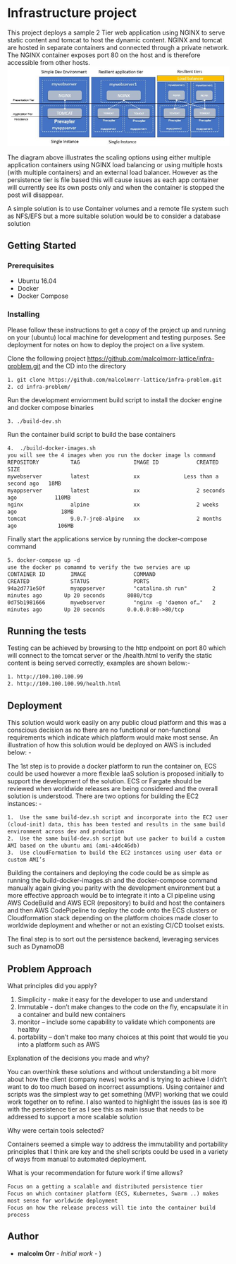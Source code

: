 # Infrastructure project 

This project deploys a sample 2 Tier web application using NGINX to serve static content and tomcat to host the dynamic content. NGINX and tomcat are hosted in separate containers and connected through a private network. The NGINX container exposes port 80 on the host and is therefore accessible from other hosts.
![Screenshot](https://github.com/malcolmorr-lattice/infra-problem/blob/master/images/intro-image.JPG?raw=true)

The diagram above illustrates the scaling options using either multiple application containers using NGINX load balancing or using multiple hosts (with multiple containers) and an external load balancer. However as the persistence tier is file based this will cause issues as each app container will currently see its own posts only and when the container is stopped the post will disappear.

A simple solution is to use Container volumes and a remote file system such as NFS/EFS but a more suitable solution would be to consider a database solution

## Getting Started


### Prerequisites

- Ubuntu 16.04
- Docker
- Docker Compose


### Installing

Please follow  these instructions to get  a copy of the project up and running on your (ubuntu) local machine for development and testing purposes. See deployment for notes on how to deploy the project on a live system.

Clone the following project https://github.com/malcolmorr-lattice/infra-problem.git and the CD into the directory
 ```
1. git clone https://github.com/malcolmorr-lattice/infra-problem.git
2. cd infra-problem/
```
Run the development enviornment build script to install the docker engine and docker compose binaries
```
3. ./build-dev.sh
```
Run the container build script to build the base containers
```
4.  ./build-docker-images.sh  
you will see the 4 images when you run the docker image ls command
REPOSITORY          TAG                 IMAGE ID            CREATED                  SIZE
mywebserver         latest              xx       	    Less than a second ago   18MB
myappserver         latest              xx                  2 seconds ago            110MB
nginx               alpine              xx                  2 weeks ago              18MB
tomcat              9.0.7-jre8-alpine   xx                  2 months ago             106MB
```
Finally start the applications service by running the docker-compose command
```
5. docker-compose up -d 
use the docker ps comamnd to verify the two servies are up
CONTAINER ID        IMAGE               COMMAND                  CREATED             STATUS              PORTS                
94a2d771e50f        myappserver         "catalina.sh run"        2 minutes ago       Up 20 seconds       8080/tcp             
0d75b1981666        mywebserver         "nginx -g 'daemon of…"   2 minutes ago       Up 20 seconds       0.0.0.0:80->80/tcp   
 ```  
## Running the tests

Testing can be achieved by browsing to the http endpoint on port 80 which will connect to the tomcat server or the /health.html to verify the static content is being served correctly, examples are shown below:-

```
1. http://100.100.100.99
2. http://100.100.100.99/health.html
```
## Deployment

This solution would work easily on any public cloud platform and this was a conscious decision as no there are no functional or non-functional requirements which indicate which platform would make most sense. An illustration of how this solution would be deployed on AWS is included below: -

The 1st step is to provide a docker platform to run the container on, ECS could be used however a more flexible IaaS solution is proposed initially to support the development of the solution. ECS or Fargate should be reviewed when worldwide releases are being considered and the overall solution is understood.  There are two options for building the EC2 instances: -
```
1.	Use the same build-dev.sh script and incorporate into the EC2 user (cloud-init) data, this has been tested and results in the same build environment across dev and production
2.	Use the same build-dev.sh script but use packer to build a custom AMI based on the ubuntu ami (ami-a4dc46db)
3.	Use cloudFormation to build the EC2 instances using user data or custom AMI’s
```
Building the containers and deploying the code could be as simple as running the build-docker-images.sh and the docker-compose command manually again giving you parity with the development environment but a more effective approach would be to integrate it into a CI pipeline using AWS CodeBuild and AWS ECR (repository) to  build and host the containers and then AWS CodePipeline to deploy the code onto the ECS clusters or Cloudformation stack depending on the platform choices made closer to worldwide deployment and whether or not an existing CI/CD toolset exists.

The final step is to sort out the persistence backend, leveraging services such as DynamoDB 

## Problem Approach
What principles did you apply?

1. Simplicity - make it easy for the developer to use and understand
2. Immutable - don’t make changes to the code on the fly, encapsulate it in a container and build new containers
3. monitor – include some capability to validate which components are healthy  
4. portability – don’t make too many choices at this point that would tie you into a platform such as AWS

Explanation of the decisions you made and why?

You can overthink these solutions and without understanding a bit more about how the client (company news) works and is trying to achieve I didn’t want to do too much based on incorrect assumptions. Using container and scripts was the simplest way to get something (MVP) working that we could work together on to refine.
I also wanted to highlight the issues (as is see it) with the persistence tier as I see this as main issue that needs to be addressed to support a more scalable solution

Why were certain tools selected?

Containers seemed a simple way to address the immutability and portability principles that I think are key and the shell scripts could be used in a variety of ways from manual to automated deployment.

What is your recommendation for future work if time allows?
```
Focus on a getting a scalable and distributed persistence tier 
Focus on which container platform (ECS, Kubernetes, Swarm ..) makes most sense for worldwide deployment
Focus on how the release process will tie into the container build process  
```

## Author

* **malcolm Orr** - *Initial work* - )
